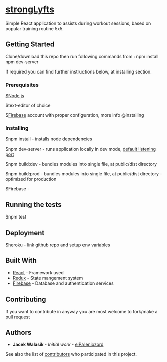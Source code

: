 # [strongLyfts](https://gentle-eyrie-84798.herokuapp.com/)

Simple React application to assists during workout sessions, based on popular training routine 5x5.

## Getting Started

Clone/download this repo then run following commands from :
npm install
npm dev-server

If required you can find further instructions below, at installing section.

### Prerequisites

[$Node.js](https://nodejs.org/en/)

$text-editor of choice

$[Firebase](https://firebase.google.com) account with proper configuration, more info @installing

### Installing

$npm install - installs node dependencies

$npm dev-server - runs application locally in dev mode, [default listening port](http://localhost:8080) 

$npm build:dev - bundles modules into single file, at public/dist directory

$npm build:prod - bundles modules into single file, at public/dist directory - optimized for production

$Firebase - 

## Running the tests

$npm test

## Deployment

$heroku - link github repo and setup env variables

## Built With

* [React](https://reactjs.org/) - Framework used
* [Redux](https://react-redux.js.org/) - State mangement system
* [Firebase](https://firebase.google.com) - Database and authentication services

## Contributing

If you want to contribute in anyway you are most welcome to fork/make a pull request

## Authors

* **Jacek Walasik** - *Initial work* - [elPaleniozord](https://github.com/elPaleniozord)

See also the list of [contributors](https://github.com/your/project/contributors) who participated in this project.
